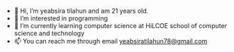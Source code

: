 - 👋 Hi, I’m yeabsira tilahun and am 21 years old.
- 👀 I’m interested in programming 
- 🌱 I’m currently learning computer science at HiLCOE school of computer science and technology 
- 📫 You can reach me through email  yeabsiratilahun78@gmail.com
